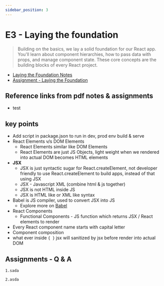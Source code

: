 ```yaml
---
sidebar_position: 3
---
```


# E3 - Laying the foundation

> Building on the basics, we lay a solid foundation for our React app. You'll learn about component hierarchies, how to pass data with props, and manage component state. These core concepts are the building blocks of every React project.

- [Laying the Foundation Notes](https://github.com/pravn27/reactjs-tech-doc/blob/master/docs/reactjs-course-tutorials/namaste-reactjs-course/readerDoc/E3-Laying-the-Foundation/E3-Foundation.pdf)
- [Assignment - Laying the Foundation ](https://github.com/pravn27/reactjs-tech-doc/blob/master/docs/reactjs-course-tutorials/namaste-reactjs-course/readerDoc/E3-Laying-the-Foundation/Assignment-Foundation.pdf)

## Reference links from pdf notes & assignments

- test

## key points

- Add script in package.json to run in dev, prod env build & serve
- React Elements v/s DOM Elements
  - React Elements similar like DOM Elements
  - React Elements are just JS Objects, light weight when we rendered into actual DOM becomes HTML elements
- **JSX**
  - JSX is just syntactic sugar for React.createElement, not developer friendly to use React.createElement to build apps, instead of that using JSX
  - JSX - Javascript XML (combine html & js together)
  - JSX is not HTML inside JS
  - JSX is HTML like or XML like syntax
- Babel is JS compiler, used to convert JSX into JS
  - Explore more on [Babel](https://babeljs.io/)
- React Components
  - Functional Components - JS function which returns JSX / React elements to render
- Every React component name starts with capital letter
- Component composition
- what ever inside `{ }` jsx will sanitized by jsx before render into actual DOM

## Assignments - Q & A

    1.sada

    2.asda
